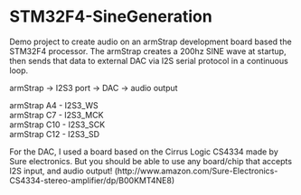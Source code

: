 STM32F4-SineGeneration
======================

Demo project to create audio on an armStrap development board based the STM32F4 processor.
The armStrap creates a 200hz SINE wave at startup, then sends that data to external DAC via I2S serial
protocol in a continuous loop. 
<p>
armStrap -> I2S3 port -> DAC -> audio output
<p>
armStrap A4 - I2S3_WS <br>
armStrap C7 - I2S3_MCK <br>
armStrap C10 - I2S3_SCK <br>
armStrap C12 - I2S3_SD <br>
<p>
For the DAC, I used a board based on the Cirrus Logic CS4334 made by Sure electronics. But you should be able
to use any board/chip that accepts I2S input, and audio output!
(http://www.amazon.com/Sure-Electronics-CS4334-stereo-amplifier/dp/B00KMT4NE8)

